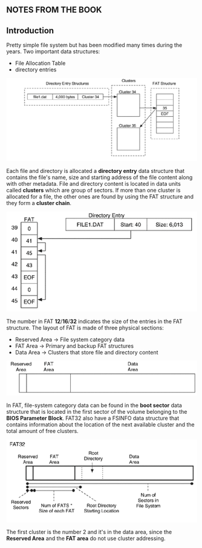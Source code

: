 ## NOTES FROM THE BOOK
## Introduction

Pretty simple file system but has been modified many times during the years.
Two important data structures:
- File Allocation Table
- directory entries

![](./assets/FAT_LAYOUT.png)

Each file and directory is allocated a **directory entry** data structure that contains the file's name, size and starting address of the file content along with other metadata.
File and directory content is located in data units called **clusters** which are group of sectors.
If more than one cluster is allocated for a file, the other ones are found by using the FAT structure and they form a **cluster chain**.

![](./assets/CLUSTER_CHAIN_FAT.png)

The number in FAT **12**/**16**/**32** indicates the size of the entries in the FAT structure.
The layout of FAT is made of three physical sections:
- Reserved Area -> File system category data
- FAT Area -> Primary and backup FAT structures
- Data Area -> Clusters that store file and directory content

![](./assets/FAT_PHYSICAL_LAYOUT.png)

In FAT, file-system category data can be found in the **boot sector** data structure that is located in the first sector of the volume belonging to the **BIOS Parameter Block**.
FAT32 also have a FSINFO data structure that contains information about the location of the next available cluster and the total amount of free clusters.

![](./assets/DETAILED_FAT_LAYOUT.png)

The first cluster is the number 2 and it's in the data area, since the **Reserved Area** and the **FAT area** do not use cluster addressing.
